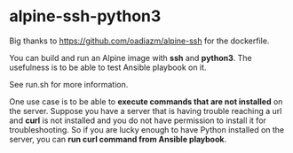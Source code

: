 # alpine-ssh-python3

Big thanks to https://github.com/oadiazm/alpine-ssh for the dockerfile.

You can build and run an Alpine image with **ssh** and **python3**. The usefulness is to be able to test Ansible playbook on it.

See run.sh for more information.

One use case is to be able to **execute commands that are not installed** on the server. Suppose you have a server that is having trouble reaching a url and **curl** is not installed and you do not have permission to install it for troubleshooting. So if you are lucky enough to have Python installed on the server, you can **run curl command from Ansible playbook**.
